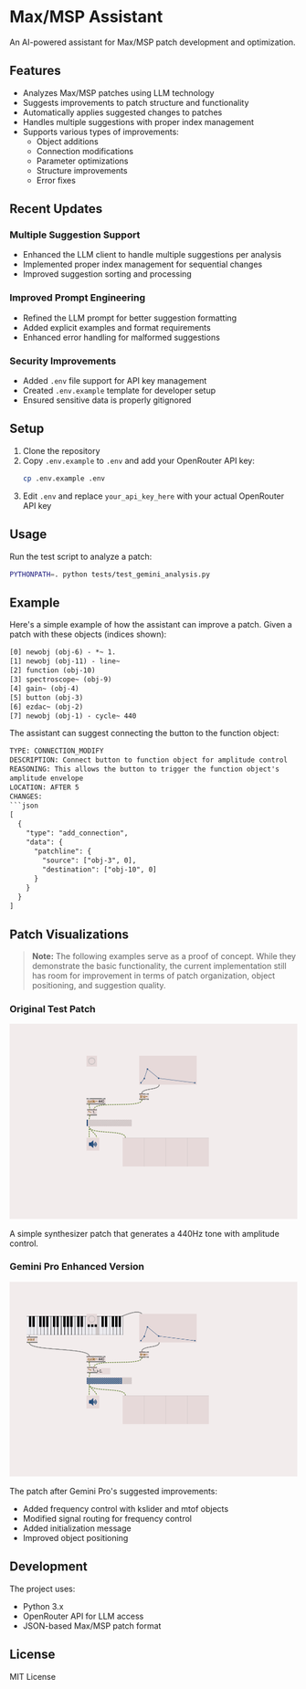 # Max/MSP Assistant

An AI-powered assistant for Max/MSP patch development and optimization.

## Features

- Analyzes Max/MSP patches using LLM technology
- Suggests improvements to patch structure and functionality
- Automatically applies suggested changes to patches
- Handles multiple suggestions with proper index management
- Supports various types of improvements:
  - Object additions
  - Connection modifications
  - Parameter optimizations
  - Structure improvements
  - Error fixes

## Recent Updates

### Multiple Suggestion Support

- Enhanced the LLM client to handle multiple suggestions per analysis
- Implemented proper index management for sequential changes
- Improved suggestion sorting and processing

### Improved Prompt Engineering

- Refined the LLM prompt for better suggestion formatting
- Added explicit examples and format requirements
- Enhanced error handling for malformed suggestions

### Security Improvements

- Added `.env` file support for API key management
- Created `.env.example` template for developer setup
- Ensured sensitive data is properly gitignored

## Setup

1. Clone the repository
2. Copy `.env.example` to `.env` and add your OpenRouter API key:
   ```bash
   cp .env.example .env
   ```
3. Edit `.env` and replace `your_api_key_here` with your actual OpenRouter API key

## Usage

Run the test script to analyze a patch:

```bash
PYTHONPATH=. python tests/test_gemini_analysis.py
```

## Example

Here's a simple example of how the assistant can improve a patch. Given a patch with these objects (indices shown):

```
[0] newobj (obj-6) - *~ 1.
[1] newobj (obj-11) - line~
[2] function (obj-10)
[3] spectroscope~ (obj-9)
[4] gain~ (obj-4)
[5] button (obj-3)
[6] ezdac~ (obj-2)
[7] newobj (obj-1) - cycle~ 440
```

The assistant can suggest connecting the button to the function object:

````
TYPE: CONNECTION_MODIFY
DESCRIPTION: Connect button to function object for amplitude control
REASONING: This allows the button to trigger the function object's amplitude envelope
LOCATION: AFTER 5
CHANGES:
```json
[
  {
    "type": "add_connection",
    "data": {
      "patchline": {
        "source": ["obj-3", 0],
        "destination": ["obj-10", 0]
      }
    }
  }
]
````

## Patch Visualizations

> **Note:** The following examples serve as a proof of concept. While they demonstrate the basic functionality, the current implementation still has room for improvement in terms of patch organization, object positioning, and suggestion quality.

### Original Test Patch

![Original Test Patch](docs/images/simplePatch.png)

A simple synthesizer patch that generates a 440Hz tone with amplitude control.

### Gemini Pro Enhanced Version

![Gemini Pro Enhanced Patch](docs/images/simplePatch_gemini_pro_suggestion.png)

The patch after Gemini Pro's suggested improvements:

- Added frequency control with kslider and mtof objects
- Modified signal routing for frequency control
- Added initialization message
- Improved object positioning

## Development

The project uses:

- Python 3.x
- OpenRouter API for LLM access
- JSON-based Max/MSP patch format

## License

MIT License
